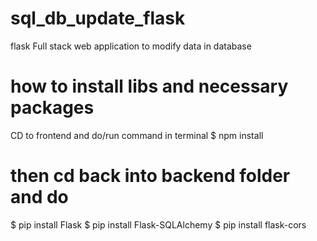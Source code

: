 # sql_db_update_flask
flask Full stack web application to modify data in database 
<!-- 
# created this app using 
$npm create vite@latest frontend -- --template react 
-->

# how to install libs and necessary packages
CD to frontend and do/run command in terminal
$ npm install


# then cd back into backend folder and do
$ pip install Flask
$ pip install Flask-SQLAlchemy
$ pip install flask-cors
<!-- for mac or linux its gonna be pip3 instead of pip  -->

